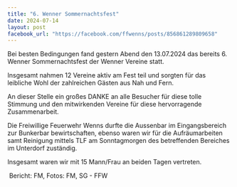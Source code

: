```yaml
---
title: "6. Wenner Sommernachtsfest"
date: 2024-07-14
layout: post
facebook_url: "https://facebook.com/ffwenns/posts/856861289809658"
---
```


Bei besten Bedingungen fand gestern Abend den 13.07.2024 das bereits 6. Wenner Sommernachtsfest der Wenner Vereine statt. 

Insgesamt nahmen 12 Vereine aktiv am Fest teil und sorgten für das leibliche Wohl der zahlreichen Gästen aus Nah und Fern. 

An dieser Stelle ein großes DANKE an alle Besucher für diese tolle Stimmung und den mitwirkenden Vereine für diese hervorragende Zusammenarbeit.

Die Freiwillige Feuerwehr Wenns durfte die Aussenbar im Eingangsbereich zur Bunkerbar bewirtschaften, ebenso waren wir für die Aufräumarbeiten samt Reinigung mittels TLF am Sonntagmorgen des betreffenden Bereiches im Unterdorf zuständig.

Insgesamt waren wir mit 15 Mann/Frau an beiden Tagen vertreten.

️ Bericht: FM, Fotos: FM, SG - FFW
